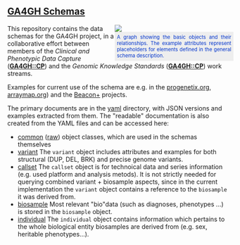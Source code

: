 ## [GA4GH Schemas](https://ga4gh-metadata.github.io/schemas/)

<div style="display: block; float: right; width: 260px;">
  <img src="https://ga4gh-metadata.github.io/schemas/rsrc/img/ga4gh-object-model.png" />
  <div style="display: block; width: 260px; text-align: justify; font-size: 0.8em; color: #03c; background-color: #eee; padding: 5px;">
A graph showing the basic objects and their relationships. The example attributes represent placeholders for elements defined in the general schema description.
  </div>
</div>

This repository contains the data schemas for the GA4GH project, in a collaborative effort between members of the _Clinical and Phenotypic Data Capture_ ([__GA4GH::CP__](http://ga4gh-cp.github.io)) and the _Genomic Knowledge Standards_ ([__GA4GH::CP__](http://ga4gh-gks.github.io)) work streams. 

Examples for current use of the schema are e.g. in the [progenetix.org](http://progenetix.org), [arraymap.org](http://arraymap.org)) and the [Beacon+](http://beacon.progenetix.org) projects.

The primary documents are in the [yaml](./yaml/) directory, with JSON versions and examples extracted from them. The "readable" documentation is also created from the YAML files and can be accessed here:

* [common](/schemas/blob/master/main/doc/common.md) ([raw](/schemas/main/doc/common.md))
    object classes, which are used in the schemas themselves
* [variant](./doc/variant.md)
    The `variant` object includes attributes and examples for both structural (DUP, DEL, BRK) and precise genome variants.
* [callset](./doc/callset.md)
    The `callset` object is for technoical data and series information (e.g. used platform and analysis metods). It is not strictly needed for querying combined variant + biosample aspects, since in the current implementation the `variant` object contains a reference to the `biosample` it was derived from.
* [biosample](./doc/biosample.md)
    Most relevant "bio"data (such as diagnoses, phenotypes ...) is stored in the `biosample` object.
* [individual](./doc/individual.md)
    The `individual` object contains information which pertains to the whole biological entity biosamples are derived from (e.g. sex, heritable phenotypes...).
    

    
    
